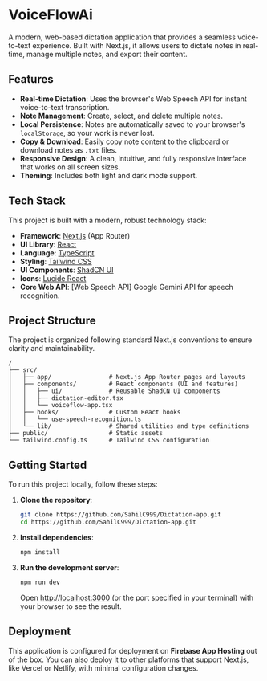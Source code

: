 # VoiceFlowAi

A modern, web-based dictation application that provides a seamless voice-to-text experience. Built with Next.js, it allows users to dictate notes in real-time, manage multiple notes, and export their content.

## Features

-   **Real-time Dictation**: Uses the browser's Web Speech API for instant voice-to-text transcription.
-   **Note Management**: Create, select, and delete multiple notes.
-   **Local Persistence**: Notes are automatically saved to your browser's `localStorage`, so your work is never lost.
-   **Copy & Download**: Easily copy note content to the clipboard or download notes as `.txt` files.
-   **Responsive Design**: A clean, intuitive, and fully responsive interface that works on all screen sizes.
-   **Theming**: Includes both light and dark mode support.

## Tech Stack

This project is built with a modern, robust technology stack:

-   **Framework**: [Next.js](https://nextjs.org/) (App Router)
-   **UI Library**: [React](https://reactjs.org/)
-   **Language**: [TypeScript](https://www.typescriptlang.org/)
-   **Styling**: [Tailwind CSS](https://tailwindcss.com/)
-   **UI Components**: [ShadCN UI](https://ui.shadcn.com/)
-   **Icons**: [Lucide React](https://lucide.dev/)
-   **Core Web API**: [Web Speech API] Google Gemini API for speech recognition.

## Project Structure

The project is organized following standard Next.js conventions to ensure clarity and maintainability.

```
/
├── src/
│   ├── app/                # Next.js App Router pages and layouts
│   ├── components/         # React components (UI and features)
│   │   ├── ui/             # Reusable ShadCN UI components
│   │   ├── dictation-editor.tsx
│   │   └── voiceflow-app.tsx
│   ├── hooks/              # Custom React hooks
│   │   └── use-speech-recognition.ts
│   └── lib/                # Shared utilities and type definitions
├── public/                 # Static assets
└── tailwind.config.ts      # Tailwind CSS configuration
```

## Getting Started

To run this project locally, follow these steps:

1.  **Clone the repository**:
    ```bash
    git clone https://github.com/SahilC999/Dictation-app.git
    cd https://github.com/SahilC999/Dictation-app.git
    ```

2.  **Install dependencies**:
    ```bash
    npm install
    ```

3.  **Run the development server**:
    ```bash
    npm run dev
    ```

    Open [http://localhost:3000](http://localhost:3000) (or the port specified in your terminal) with your browser to see the result.

## Deployment

This application is configured for deployment on **Firebase App Hosting** out of the box. You can also deploy it to other platforms that support Next.js, like Vercel or Netlify, with minimal configuration changes.

